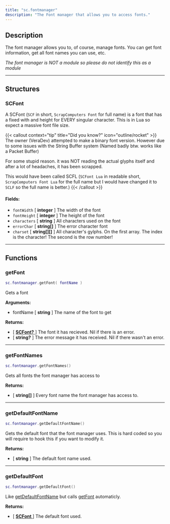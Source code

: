 ```yaml
---
title: "sc.fontmanager"
description: "The Font manager that allows you to access fonts."
---
```


## Description

The font manager allows you to, of course, manage fonts. You can get font information, get all font names you can use, etc.

*The font manager is NOT a module so please do not identify this as a module*

---

## Structures

### SCFont

A SCFont (`SCF` in short, `ScrapComputers Font` for full name) is a font that has a fixed with and height for EVERY singular character. This is in Lua so expect a massive font file size.

{{< callout context="tip" title="Did you know?" icon="outline/rocket" >}}
The owner (VeraDev) attempted to make a binary font version. However due to some issues with the String Buffer system (Named badly btw. works like a Packet Buffer)

For some stupid reason. it was NOT reading the actual glyphs itself and after a lot of headaches, it has been scrapped.

This would have been called SCFL (`SCFont Lua` in readable short, `ScrapComputers Font Lua` for the full name but I would have changed it to `SCLF` so the full name is better.)
{{< /callout >}}

#### Fields:
- `fontWidth` [ **integer** ] The width of the font
- `fontHeight` [ **integer** ] The height of the font
- `characters` [ **string** ] All characters used on the font
- `errorChar` [ **string[]** ] The error character font
- `charset` [ **string[][]** ] All character's gylphs. On the first array. The index is the character! The second is the row number!

---

## Functions

### getFont

```lua
sc.fontmanager.getFont( fontName )
```

Gets a font

**Arguments:**
- fontName [ **string** ] The name of the font to get

**Returns:**
- [ [**SCFont?** ](#scfont) ] The font it has recieved. Nil if there is an error.
- [ **string?** ] The error message it has received. Nil if there wasn't an error.

---

### getFontNames

```lua
sc.fontmanager.getFontNames()
```

Gets all fonts the font manager has access to

**Returns:**
- [ **string[]** ] Every font name the font manager has access to.

---

### getDefaultFontName

```lua
sc.fontmanager.getDefaultFontName()
```

Gets the default font that the font manager uses. This is hard coded so you will require to hook this if you want to modify it.

**Returns:**
- [ **string** ] The default font name used.

---

### getDefaultFont

```lua
sc.fontmanager.getDefaultFont()
```

Like [getDefaultFontName](#getdefaultfontname) but calls [getFont](#getfont) automaticly.

**Returns:**
- [ [**SCFont** ](#scfont) ] The default font used.
